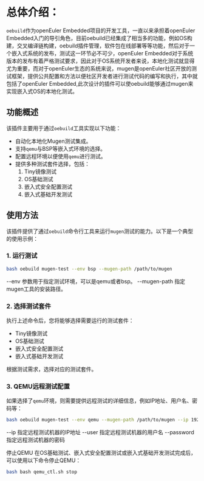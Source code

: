 # 总体介绍：

`oebuild`作为openEuler Embedded项目的开发工具，一直以来承担着openEuler Embedded入门的导引角色，目前oebuild已经集成了相当多的功能，例如OS构建，交叉编译链构建，oebuild插件管理，软件包在线部署等等功能，然后对于一个嵌入式系统的发布，测试这一环节必不可少，openEuler Embedded对于系统版本的发布有着严格测试要求，因此对于OS系统开发者来说，本地化测试就显得尤为重要，而对于openEuler生态的系统来说，mugen是openEuler社区开放的测试框架，提供公共配置和方法以便社区开发者进行测试代码的编写和执行，其中就包括了openEuler Embedded,此次设计的插件可以使oebuild能够通过mugen来实现嵌入式OS的本地化测试。

## 功能概述

该插件主要用于通过`oebuild`工具实现以下功能：

- 自动化本地化Mugen测试集成。
- 支持`qemu`与BSP等嵌入式环境的选择。
- 配置远程环境以便使用`qemu`进行测试。
- 提供多种测试套件选择，包括：
  1. Tiny镜像测试
  2. OS基础测试
  3. 嵌入式安全配置测试
  4. 嵌入式基础开发测试

## 使用方法

该插件提供了通过`oebuild`命令行工具来运行`mugen`测试的能力。以下是一个典型的使用示例：

### 1. 运行测试

```bash
bash oebuild mugen-test --env bsp --mugen-path /path/to/mugen
```

--env 参数用于指定测试环境，可以是qemu或者bsp。
--mugen-path 指定mugen工具的安装路径。

### 2. 选择测试套件

执行上述命令后，您将能够选择需要运行的测试套件：

- Tiny镜像测试
- OS基础测试
- 嵌入式安全配置测试
- 嵌入式基础开发测试

根据测试需求，选择对应的测试套件。

### 3. QEMU远程测试配置

如果选择了`qemu`环境，则需要提供远程测试的详细信息，例如IP地址、用户名、密码等：

```bash
bash oebuild mugen-test --env qemu --mugen-path /path/to/mugen --ip 192.168.0.100 --user root --password your_password --port 22
```
--ip 指定远程测试机器的IP地址
--user 指定远程测试机器的用户名
--password 指定远程测试机器的密码


停止QEMU
在OS基础测试、嵌入式安全配置测试或嵌入式基础开发测试完成后，可以使用以下命令停止QEMU：

```bash
bash bash qemu_ctl.sh stop
```


